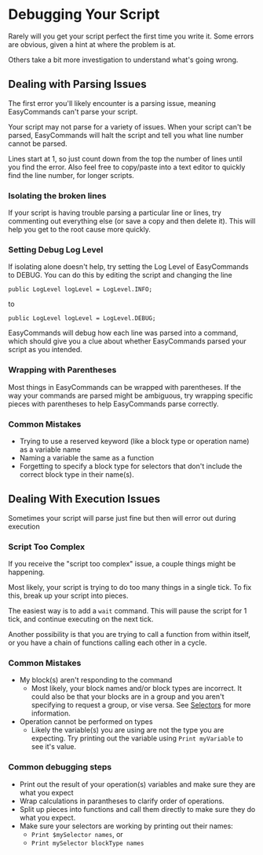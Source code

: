 ﻿# Debugging Your Script

Rarely will you get your script perfect the first time you write it.  Some errors are obvious, given a hint at where the problem is at.

Others take a bit more investigation to understand what's going wrong.

## Dealing with Parsing Issues

The first error you'll likely encounter is a parsing issue, meaning EasyCommands can't parse your script.

Your script may not parse for a variety of issues.  When your script can't be parsed, EasyCommands will halt the script and tell you what line number cannot be parsed.

Lines start at 1, so just count down from the top the number of lines until you find the error.  Also feel free to copy/paste into a text editor to quickly find the line number, for longer scripts.

### Isolating the broken lines
If your script is having trouble parsing a particular line or lines, try commenting out everything else (or save a copy and then delete it).  This will help you get to the root cause more quickly.

### Setting Debug Log Level
If isolating alone doesn't help, try setting the Log Level of EasyCommands to DEBUG.  You can do this by editing the script and changing the line

```public LogLevel logLevel = LogLevel.INFO;```

to

```public LogLevel logLevel = LogLevel.DEBUG;```

EasyCommands will debug how each line was parsed into a command, which should give you a clue about whether EasyCommands parsed your script as you intended.

### Wrapping with Parentheses
Most things in EasyCommands can be wrapped with parentheses.  If the way your commands are parsed might be ambiguous, try wrapping specific pieces with parentheses to help EasyCommands parse correctly.

### Common Mistakes
* Trying to use a reserved keyword (like a block type or operation name) as a variable name
* Naming a variable the same as a function
* Forgetting to specify a block type for selectors that don't include the correct block type in their name(s).

## Dealing With Execution Issues
Sometimes your script will parse just fine but then will error out during execution

### Script Too Complex

If you receive the "script too complex" issue, a couple things might be happening.

Most likely, your script is trying to do too many things in a single tick.  To fix this, break up your script into pieces.

The easiest way is to add a ```wait``` command.  This will pause the script for 1 tick, and continue executing on the next tick.

Another possibility is that you are trying to call a function from within itself, or you have a chain of functions calling each other in a cycle.

### Common Mistakes
* My block(s) aren't responding to the command
  * Most likely, your block names and/or block types are incorrect.  It could also be that your blocks are in a group and you aren't specifying to request a group, or vise versa.  See [Selectors](https://spaceengineers.merlinofmines.com/EasyCommands/blockHandlers/selectors "Selectors") for more information.
* Operation cannot be performed on types
  * Likely the variable(s) you are using are not the type you are expecting.  Try printing out the variable using ```Print myVariable```  to see it's value.

### Common debugging steps
* Print out the result of your operation(s) variables and make sure they are what you expect
* Wrap calculations in parantheses to clarify order of operations.
* Split up pieces into functions and call them directly to make sure they do what you expect.
* Make sure your selectors are working by printing out their names:
  * ``` Print $mySelector names ```, or
  * ```Print mySelector blockType names```